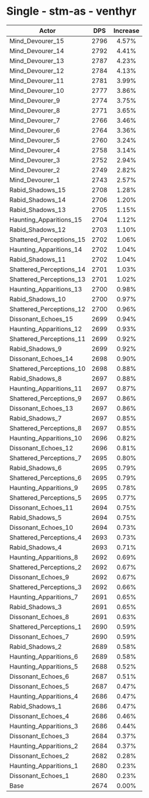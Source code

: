 # Single - stm-as - venthyr
| Actor | DPS | Increase |
|---|:---:|:---:|
|Mind_Devourer_15|2796|4.57%|
|Mind_Devourer_14|2792|4.41%|
|Mind_Devourer_13|2787|4.23%|
|Mind_Devourer_12|2784|4.13%|
|Mind_Devourer_11|2781|3.99%|
|Mind_Devourer_10|2777|3.86%|
|Mind_Devourer_9|2774|3.75%|
|Mind_Devourer_8|2771|3.65%|
|Mind_Devourer_7|2766|3.46%|
|Mind_Devourer_6|2764|3.36%|
|Mind_Devourer_5|2760|3.24%|
|Mind_Devourer_4|2758|3.14%|
|Mind_Devourer_3|2752|2.94%|
|Mind_Devourer_2|2749|2.82%|
|Mind_Devourer_1|2743|2.57%|
|Rabid_Shadows_15|2708|1.28%|
|Rabid_Shadows_14|2706|1.20%|
|Rabid_Shadows_13|2705|1.15%|
|Haunting_Apparitions_15|2704|1.12%|
|Rabid_Shadows_12|2703|1.10%|
|Shattered_Perceptions_15|2702|1.06%|
|Haunting_Apparitions_14|2702|1.04%|
|Rabid_Shadows_11|2702|1.04%|
|Shattered_Perceptions_14|2701|1.03%|
|Shattered_Perceptions_13|2701|1.02%|
|Haunting_Apparitions_13|2700|0.98%|
|Rabid_Shadows_10|2700|0.97%|
|Shattered_Perceptions_12|2700|0.96%|
|Dissonant_Echoes_15|2699|0.94%|
|Haunting_Apparitions_12|2699|0.93%|
|Shattered_Perceptions_11|2699|0.92%|
|Rabid_Shadows_9|2699|0.92%|
|Dissonant_Echoes_14|2698|0.90%|
|Shattered_Perceptions_10|2698|0.88%|
|Rabid_Shadows_8|2697|0.88%|
|Haunting_Apparitions_11|2697|0.87%|
|Shattered_Perceptions_9|2697|0.86%|
|Dissonant_Echoes_13|2697|0.86%|
|Rabid_Shadows_7|2697|0.85%|
|Shattered_Perceptions_8|2697|0.85%|
|Haunting_Apparitions_10|2696|0.82%|
|Dissonant_Echoes_12|2696|0.81%|
|Shattered_Perceptions_7|2695|0.80%|
|Rabid_Shadows_6|2695|0.79%|
|Shattered_Perceptions_6|2695|0.79%|
|Haunting_Apparitions_9|2695|0.78%|
|Shattered_Perceptions_5|2695|0.77%|
|Dissonant_Echoes_11|2694|0.75%|
|Rabid_Shadows_5|2694|0.75%|
|Dissonant_Echoes_10|2694|0.73%|
|Shattered_Perceptions_4|2693|0.73%|
|Rabid_Shadows_4|2693|0.71%|
|Haunting_Apparitions_8|2692|0.69%|
|Shattered_Perceptions_2|2692|0.67%|
|Dissonant_Echoes_9|2692|0.67%|
|Shattered_Perceptions_3|2692|0.66%|
|Haunting_Apparitions_7|2691|0.65%|
|Rabid_Shadows_3|2691|0.65%|
|Dissonant_Echoes_8|2691|0.63%|
|Shattered_Perceptions_1|2690|0.59%|
|Dissonant_Echoes_7|2690|0.59%|
|Rabid_Shadows_2|2689|0.58%|
|Haunting_Apparitions_6|2689|0.58%|
|Haunting_Apparitions_5|2688|0.52%|
|Dissonant_Echoes_6|2687|0.51%|
|Dissonant_Echoes_5|2687|0.47%|
|Haunting_Apparitions_4|2686|0.47%|
|Rabid_Shadows_1|2686|0.47%|
|Dissonant_Echoes_4|2686|0.46%|
|Haunting_Apparitions_3|2686|0.44%|
|Dissonant_Echoes_3|2684|0.37%|
|Haunting_Apparitions_2|2684|0.37%|
|Dissonant_Echoes_2|2682|0.28%|
|Haunting_Apparitions_1|2680|0.23%|
|Dissonant_Echoes_1|2680|0.23%|
|Base|2674|0.00%|
